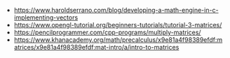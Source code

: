 - https://www.haroldserrano.com/blog/developing-a-math-engine-in-c-implementing-vectors
- https://www.opengl-tutorial.org/beginners-tutorials/tutorial-3-matrices/
- https://pencilprogrammer.com/cpp-programs/multiply-matrices/
- https://www.khanacademy.org/math/precalculus/x9e81a4f98389efdf:matrices/x9e81a4f98389efdf:mat-intro/a/intro-to-matrices
